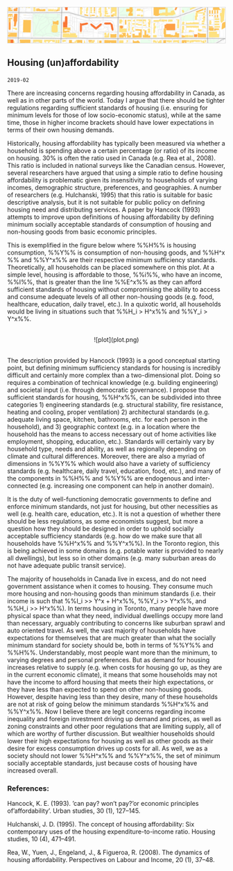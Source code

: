 ![header](h.png)


## Housing (un)affordability

`2019-02`

There are increasing concerns regarding housing affordability in Canada, as well as in other parts of the world. Today I argue that there should be tighter  regulations regarding sufficient standards of housing (i.e. ensuring for minimum levels for those of low socio-economic status), while at the same time, those in higher income brackets should have lower expectations in terms of their own housing demands.

Historically, housing affordability has typically been measured via whether a household is spending above a certain percentage (or ratio) of its income on housing. 30% is often the ratio used in Canada (e.g. Rea et al., 2008). This ratio is included in national surveys like the Canadian census. However, several researchers have argued that using a simple ratio to define housing affordability is problematic given its insensitivity to households of varying incomes, demographic structure, preferences, and geographies. A number of researchers (e.g. Hulchanski, 1995) that this ratio is suitable for basic descriptive analysis, but it is not suitable for public policy on defining housing need and distributing services. A paper by Hancock (1993) attempts to improve upon definitions of housing affordability by defining minimum socially acceptable standards of consumption of housing and non-housing goods from basic economic principles.

This is exemplified in the figure below where %%H%% is housing consumption, %%Y%% is consumption of non-housing goods, and %%H^x %% and %%Y^x%% are their respective minimum sufficiency standards.
Theoretically, all households can be placed somewhere on this plot. At a simple level, housing is affordable to those, %%i%%, who have an income, %%I%%, that is greater than the line %%E^x%% as they can afford sufficient standards of housing without compromising the ability to access and consume adequate levels of all other non-housing goods (e.g. food, healthcare, education, daily travel, etc.). In a quixotic world, all households would be living in situations such that %%H_i > H^x%% and %%Y_i > Y^x%%.

<br>
<center>
![plot](plot.png)
</center>
<br>

The description provided by Hancock (1993) is a good conceptual starting point, but defining minimum sufficiency standards for housing is incredibly difficult and certainly more complex than a two-dimensional plot. Doing so requires a combination of technical knowledge (e.g. building engineering) and societal input (i.e. through democratic governance). I propose that sufficient standards for housing, %%H^x%%, can be subdivided into three categories 1) engineering standards (e.g. structural stability, fire resistance, heating and cooling, proper ventilation) 2) architectural standards (e.g. adequate living space, kitchen, bathrooms, etc. for each person in the household), and 3) geographic context (e.g. in a location where the household has the means to access necessary out of home activities like employment, shopping, education, etc.). Standards will certainly vary by household type, needs and ability, as well as regionally depending on climate and cultural differences. Moreover, there are also a myriad of dimensions in %%Y%% which would also have a variety of sufficiency standards (e.g. healthcare, daily travel, education, food, etc.), and many of the components in %%H%% and %%Y%% are endogenous and inter-connected (e.g. increasing one component can help in another domain).

It is the duty of well-functioning democratic governments to define and enforce minimum standards, not just for housing, but other necessities as well (e.g. health care, education, etc.). It is not a question of whether there should be less regulations, as some economists suggest, but more a question how they should be designed in order to uphold socially acceptable sufficiency standards (e.g. how do we make sure that all households have %%H^x%% and %%Y^x%%). In the Toronto region, this is being achieved in some domains (e.g. potable water is provided to nearly all dwellings), but less so in other domains (e.g. many suburban areas do not have adequate public transit service).

The majority of households in Canada live in excess, and do not need government assistance when it comes to housing. They consume much more housing and non-housing goods than minimum standards (i.e. their income is such that %%I_i >> Y^x + H^x%%, %%Y_i >> Y^x%%, and %%H_i >> H^x%%). In terms housing in Toronto, many people have more physical space than what they need, individual dwellings occupy more land than necessary, arguably contributing to concerns like suburban sprawl and auto oriented travel. As well, the vast majority of households have expectations for themselves that are much greater than what the socially minimum standard for society should be, both in terms of %%Y%% and %%H%%. Understandably, most people want more than the minimum, to varying degrees and personal preferences. But as demand for housing increases relative to supply (e.g. when costs for housing go up, as they are in the current economic climate), it means that some households may not have the income to afford housing that meets their high expectations, or they have less than expected to spend on other non-housing goods. However, despite having less than they desire, many of these households are not at risk of going below the minimum standards %%H^x%% and %%Y^x%%. Now I believe there are legit concerns regarding income inequality and foreign investment driving up demand and prices, as well as zoning constraints and other poor regulations that are limiting supply, all of which are worthy of further discussion. But wealthier households should lower their high expectations for housing as well as other goods as their desire for excess consumption drives up costs for all. As well, we as a society should not lower %%H^x%% and %%Y^x%%, the set of minimum socially acceptable standards, just because costs of housing have increased overall.

### References:

Hancock, K. E. (1993). ’can pay? won’t pay?’or economic principles of’affordability’. Urban studies, 30 (1), 127–145.

Hulchanski, J. D. (1995). The concept of housing affordability: Six contemporary uses of the housing expenditure-to-income ratio. Housing studies, 10 (4), 471–491.

Rea, W., Yuen, J., Engeland, J., & Figueroa, R. (2008). The dynamics of housing affordability. Perspectives on Labour and Income, 20 (1), 37–48.
